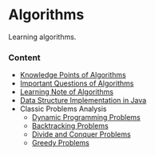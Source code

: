 # Algorithms
Learning algorithms.

### Content

- [Knowledge Points of Algorithms](_knowledge-algorithm.md)
- [Important Questions of Algorithms](_questions-algorithm.md)
- [Learning Note of Algorithms](_note-algorithm.md)
- [Data Structure Implementation in Java](https://github.com/tagnja/algorithms-playground/tree/master/%23basic-data-structures)
- Classic Problems Analysis
  - [Dynamic Programming Problems](classic-problems/dynamic-programming-porblems-analysis.md)
  - [Backtracking Problems](classic-problems/backtracking-problems-analysis.md)
  - [Divide and Conquer Problems](classic-problems/divide-and-conquer-problems-analysis.md)
  - [Greedy Problems](classic-problems/greedy-problems-analysis.md)


